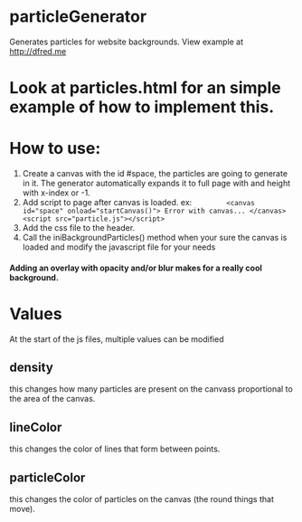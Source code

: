 # particleGenerator
Generates particles for website backgrounds. View example at http://dfred.me

# Look at particles.html for an simple example of how to implement this.
# How to use:
1. Create a canvas with the id #space, the particles are going to generate in it. The generator automatically expands it to full page with and height with x-index or -1. 
2. Add script to page after canvas is loaded. ex:
`        <canvas id="space" onload="startCanvas()">
            Error with canvas...
        </canvas>
        <script src="particle.js"></script>`
3. Add the css file to the header.
4. Call the iniBackgroundParticles() method when your sure the canvas is loaded and modify the javascript file for your needs

#### Adding an overlay with opacity and/or blur makes for a really cool background. 

# Values
At the start of the js files, multiple values can be modified
## density
this changes how many particles are present on the canvass proportional to the area of the canvas.
## lineColor
this changes the color of lines that form between points.
## particleColor
this changes the color of particles on the canvas (the round things that move).
